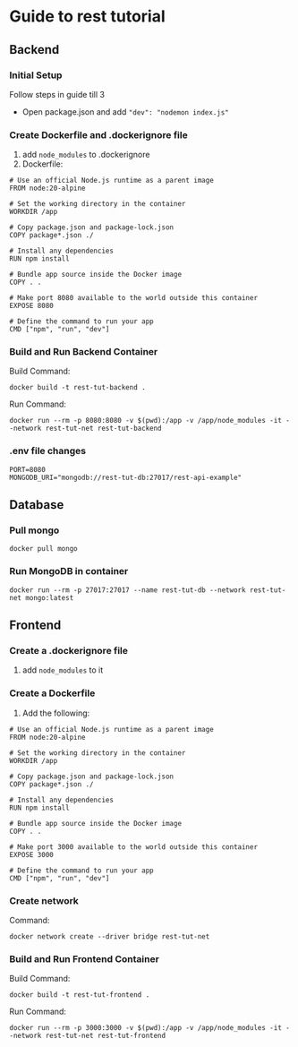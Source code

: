 # Guide to rest tutorial

## Backend

### Initial Setup

Follow steps in guide till 3

- Open package.json and add `"dev": "nodemon index.js"`

### Create Dockerfile and .dockerignore file

1. add `node_modules` to .dockerignore
2. Dockerfile:

```
# Use an official Node.js runtime as a parent image
FROM node:20-alpine

# Set the working directory in the container
WORKDIR /app

# Copy package.json and package-lock.json
COPY package*.json ./

# Install any dependencies
RUN npm install

# Bundle app source inside the Docker image
COPY . .

# Make port 8080 available to the world outside this container
EXPOSE 8080

# Define the command to run your app
CMD ["npm", "run", "dev"]

```

### Build and Run Backend Container

Build Command:

```
docker build -t rest-tut-backend .
```

Run Command:

```
docker run --rm -p 8080:8080 -v $(pwd):/app -v /app/node_modules -it --network rest-tut-net rest-tut-backend
```

### .env file changes

```
PORT=8080
MONGODB_URI="mongodb://rest-tut-db:27017/rest-api-example"

```

## Database

### Pull mongo

```
docker pull mongo
```

### Run MongoDB in container

```
docker run --rm -p 27017:27017 --name rest-tut-db --network rest-tut-net mongo:latest
```

## Frontend

### Create a .dockerignore file

1. add `node_modules` to it

### Create a Dockerfile

1. Add the following:

```
# Use an official Node.js runtime as a parent image
FROM node:20-alpine

# Set the working directory in the container
WORKDIR /app

# Copy package.json and package-lock.json
COPY package*.json ./

# Install any dependencies
RUN npm install

# Bundle app source inside the Docker image
COPY . .

# Make port 3000 available to the world outside this container
EXPOSE 3000

# Define the command to run your app
CMD ["npm", "run", "dev"]
```

### Create network

Command:

```
docker network create --driver bridge rest-tut-net
```

### Build and Run Frontend Container

Build Command:

```
docker build -t rest-tut-frontend .
```

Run Command:

```
docker run --rm -p 3000:3000 -v $(pwd):/app -v /app/node_modules -it --network rest-tut-net rest-tut-frontend

```
